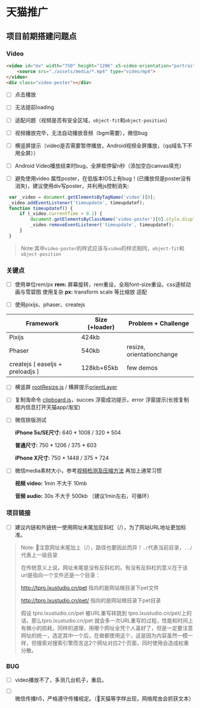 # 天猫推广

## 项目前期搭建问题点

### Video

```html
<video id="mv" width="750" height="1206" x5-video-orientation="portrait" x-webkit-airplay="allow" x5-video-player-type="h5" x5-video-player-fullscreen="true" webkit-playsinline="true" playsinline="true">
    <source src="./assets/media/*.mp4" type="video/mp4">
</video>
<div class="video-poster"></div>
```
- [ ] 点击播放

- [ ] 无法提前loading

- [ ] 适配问题（视频是否有安全区域，`object-fit`和`object-position`）

- [ ] 视频播放完毕，无法自动播放音频（bgm需要），微信bug

- [ ] 横竖屏提示（video是否需要暂停播放，Android视频全屏播放，（qq域名下不用全屏））

- [ ] Android Video播放结束时bug，全屏框停留n秒（添加空白canvas填充）

- [ ] 避免使用video 属性poster，在低版本IOS上有bug！(已播放但是poster没有消失)，建议使用div写poster，并利用js控制消失:
```javascript
 var _video = document.getElementsByTagName('video')[0];
 _video.addEventListener('timeupdate', timeupdatef);
 function timeupdatef() {
     if (_video.currentTime > 0.1) {
         document.getElementsByClassName('video-poster')[0].style.display = 'none';
         _video.removeEventListener('timeupdate', timeupdatef);
     }
 }
```
> Note:其中`video-poster`的样式应该与`video`的样式相同，`object-fit`和`object-position`


### 关键点

- [ ] 使用单位rem/px
  **rem:** 屏幕旋转，rem重设，全局font-size重设。css逐帧动画与雪碧图 使用复杂
  **px:**  transform scale 等比缩放 适配
- [ ] 使用pixijs、phaser、createjs


| Framework                        | Size (+loader) | Problem + Challenge       |
| -------------------------------- | -------------- | ------------------------- |
| Pixijs                           | 424kb          |                           |
| Phaser                           | 540kb          | resize, orientationchange |
| createjs ( easeljs + preloadjs ) | 128kb+65kb     | few demos                 |

- [ ] 横竖屏 [rootResize.js](https://github.com/Sanchez3/MyProject/blob/master/TMD/rootResize.js) / 横屏提示[orientLayer](https://github.com/Sanchez3/MyProject/blob/master/NBA2/orientLayer.html) 

- [ ] 复制淘命令 [clipboard.js](https://github.com/zenorocha/clipboard.js)，succes 浮窗成功提示，error 浮窗提示(长按复制框内信息打开天猫app/淘宝)

- [ ] 微信排版测试

  **iPhone 5s/SE尺寸:** 640 * 1008  / 320 * 504

  **普通尺寸:** 750 * 1206  / 375 * 603

  **iPhone X尺寸:** 750 * 1448 / 375 * 724


- [ ] 微信media素材大小，参考[视频检测及压缩方法](https://wximg.qq.com/wxp/temp/VideoResizeMethod.pdf) 再加上通常习惯

  **视频 video:** 1min 不大于 10mb

  **音频 audio:** 30s 不大于 500kb  （建议1min左右，可循环）


### 项目链接

- [ ] 建议内链和外链统一使用网址末尾加反斜杠（/），为了网站URL地址更加标准。

> Note:    🚨注意网址末尾加上（/），路径也要因此而异！`./`代表当前目录，`../`代表上一级目录
>
> 在传统意义上说，网址末尾是没有反斜杠的。有没有反斜杠的意义在于该url是指向一个文件还是一个目录：
>
> http://tpro.lxustudio.cn/pet  指向的是网站根目录下pet文件
>
> http://tpro.lxustudio.cn/pet/  指向的是网站根目录下pet目录
>
> 假设 tpro.lxustudio.cn/pet 被URL重写转跳到 tpro.lxustudio.cn/pet/上的话，那么tpro.lxustudio.cn/pet 就会多一次URL重写的过程，性能和时间上有微小的损耗，同样的道理，用哪个网址全凭个人喜好了，但是一定要注意网址的统一，选定其中一个后，在做都使用这个，这是因为内容虽然一模一样，但搜索对搜索引擎而言这2个网址对应2个页面，同时使用会造成权重分散。
>
> 



### BUG

- [ ] video播放不了，多测几台机子，重启。

- [ ] 微信传播h5，严格遵守传播规定。（🚫天猫等字样出现，网络爬虫会抓获文本）